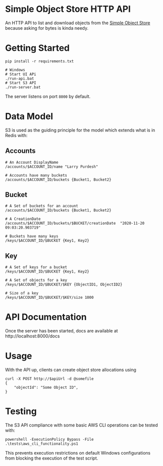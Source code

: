 # Simple Object Store HTTP API

An HTTP API to list and download objects from the [Simple Object Store](https://github.com/mrmod/data-putter) because asking for bytes is kinda needy.

# Getting Started

```
pip install -r requirements.txt

# Windows
# Start UI APi
./run-api.bat
# Start S3 API
./run-server.bat
```

The server listens on port `8000` by default.

# Data Model

S3 is used as the guiding principle for the model which extends what is in Redis with:

## Accounts

```
# An Account DisplayName
/accounts/$ACCOUNT_ID/name "Larry Purdesh"

# Accounts have many buckets
/accounts/$ACCOUNT_ID/buckets {Bucket1, Bucket2}
```

## Bucket

```
# A Set of buckets for an account
/accounts/$ACCOUNT_ID/buckets {Bucket1, Bucket2}

# A CreationDate
/accounts/$ACCOUNT_ID/buckets/$BUCKET/creationDate  "2020-11-20 09:03:20.903719"

# Buckets have many keys
/keys/$ACCOUNT_ID/$BUCKET {Key1, Key2}
```

## Key

```
# A Set of keys for a bucket
/keys/$ACCOUNT_ID/$BUCKET {Key1, Key2}

# A Set of objects for a key
/keys/$ACCOUNT_ID/$BUCKET/$KEY {ObjectID1, ObjectID2}

# Size of a key
/keys/$ACCOUNT_ID/$BUCKET/$KEY/size 1000
```

# API Documentation

Once the server has been started, docs are available at http://localhost:8000/docs

# Usage

With the API up, clients can create object store allocations using

```
curl -X POST http://$apiUrl -d @somefile
{
    "objectId": "Some Object ID",
}
```

# Testing

The S3 API compliance with some basic AWS CLI operations can be tested with:

```
powershell -ExecutionPolicy Bypass -File .\tests\aws_cli_functionality.ps1
```

This prevents execution restrictions on default Windows configurations from blocking the execution of the test script.
